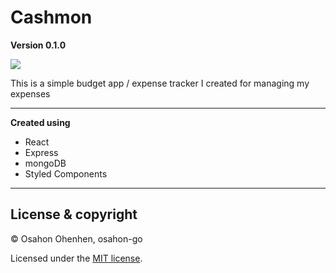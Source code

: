 # Cashmon

**Version 0.1.0**

<a href="https://app.netlify.com/sites/nohaso-cm/deploys">
<img src="https://api.netlify.com/api/v1/badges/5fecf93c-51c7-434c-9b71-619b1fd9d2e2/deploy-status"/>
</a>

This is a simple budget app / expense tracker I created for managing my expenses

---

**Created using**

<ul>
<li>React</li>
<li>Express</li>
<li>mongoDB</li>
<li>Styled Components</li>
</ul>

---

## License & copyright

© Osahon Ohenhen, osahon-go

Licensed under the [MIT license](LICENSE).
